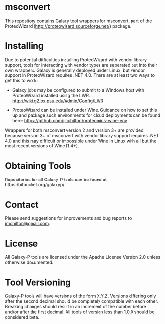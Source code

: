 # msconvert

This repository contains Galaxy tool wrappers for msconvert, part of
the ProteoWizard (http://proteowizard.sourceforge.net/) package.

# Installing

Due to potential difficulties installing ProteoWizard with vendor
library support, tools for interacting with vendor types are seperated
out into their own wrappers. Galaxy is generally deployed under Linux,
but vendor support in ProteoWizard requires .NET 4.0. There are at
least two ways to get this to work:

  * Galaxy jobs may be configured to submit to a Windows host with
    ProteoWizard installed using the
    LWR. http://wiki.g2.bx.psu.edu/Admin/Config/LWR

  * ProteoWizard can be installed under Wine. Guidance on how to set
    this up and package such environments for cloud deployments can be
    found here: https://github.com/jmchilton/proteomics-wine-env

Wrappers for both msconvert version 2 and version 3+ are provided
because version 3+ of msconvert with vendor library support requires
.NET 4.0 and this may difficult or impossible under Wine in Linux with
all but the most recent versions of Wine (1.4+).
# Obtaining Tools

Repositories for all Galaxy-P tools can be found at
https:/bitbucket.org/galaxyp/.

# Contact

Please send suggestions for improvements and bug reports to
jmchilton@gmail.com.

# License

All Galaxy-P tools are licensed under the Apache License Version 2.0
unless otherwise documented.

# Tool Versioning

Galaxy-P tools will have versions of the form X.Y.Z. Versions
differing only after the second decimal should be completely
compatible with each other. Breaking changes should result in an
increment of the number before and/or after the first decimal. All
tools of version less than 1.0.0 should be considered beta.
